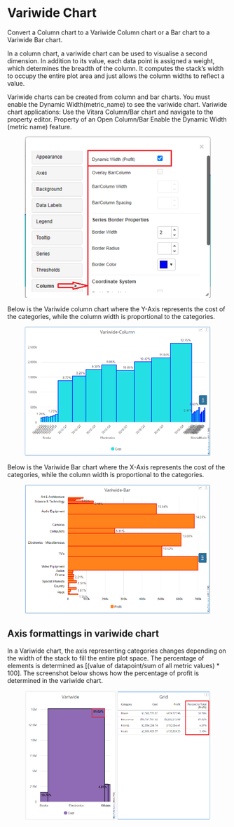 # Variwide Chart

Convert a Column chart to a Variwide Column chart or a Bar chart to a Variwide Bar chart.

In a column chart, a variwide chart can be used to visualise a second dimension. In addition to its value, each data point is assigned a weight, which determines the breadth of the column. It computes the stack’s width to occupy the entire plot area and just allows the column widths to reflect a value.

Variwide charts can be created from column and bar charts. You must enable the Dynamic Width(metric\_name) to see the variwide chart. Variwide chart applications: Use the Vitara Column/Bar chart and navigate to the property editor. Property of an Open Column/Bar Enable the Dynamic Width (metric name) feature.

<figure><img src="../.gitbook/assets/variWide1.png" alt=""><figcaption></figcaption></figure>

Below is the Variwide column chart where the Y-Axis represents the cost of the categories, while the column width is proportional to the categories.

<figure><img src="../.gitbook/assets/variWideCol1.png" alt=""><figcaption></figcaption></figure>

Below is the Variwide Bar chart where the X-Axis represents the cost of the categories, while the column width is proportional to the categories.

<figure><img src="../.gitbook/assets/variWideBar1.png" alt=""><figcaption></figcaption></figure>

## **Axis formattings in variwide chart**

In a Variwide chart, the axis representing categories changes depending on the width of the stack to fill the entire plot space. The percentage of elements is determined as \[(value of datapoint/sum of all metric values) \* 100]. The screenshot below shows how the percentage of profit is determined in the variwide chart.

<figure><img src="../.gitbook/assets/variWidePercent1.png" alt=""><figcaption></figcaption></figure>
